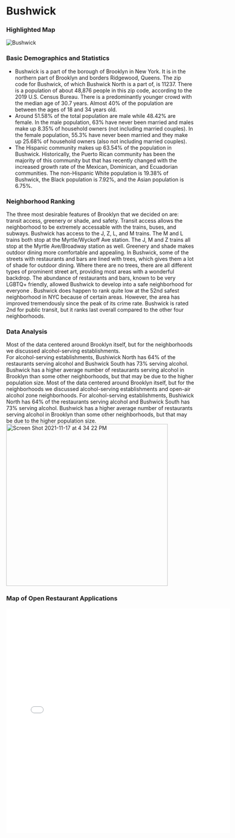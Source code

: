 # Bushwick 
### Highlighted Map

![Bushwick](https://user-images.githubusercontent.com/92804326/142280834-1b560b92-9f52-4a45-a8ff-b9e505f1484f.png)

### Basic Demographics and Statistics

* Bushwick is a part of the borough of Brooklyn in New York. It is in the northern part of Brooklyn and borders Ridgewood, Queens. The zip code for Bushwick, of which Bushwick North is a part of, is 11237. There is a population of about 48,876 people in this zip code, according to the 2019 U.S. Census Bureau. There is a predominantly younger crowd with the median age of 30.7 years. Almost 40% of the population are between the ages of 18 and 34 years old.
* Around 51.58% of the total population are male while 48.42% are female. In the male population, 63% have never been married and males make up 8.35% of household owners (not including married couples). In the female population, 55.3% have never been married and they make up 25.68% of household owners (also not including married couples).
* The Hispanic community makes up 63.54% of the population in Bushwick. Historically, the Puerto Rican community has been the majority of this community but that has recently changed with the increased growth rate of the Mexican, Dominican, and Ecuadorian communities. The non-Hispanic White population is 19.38% of Bushwick, the Black population is 7.92%, and the Asian population is 6.75%. 

### Neighborhood Ranking

The three most desirable features of Brooklyn that we decided on are: transit access, greenery or shade, and safety. Transit access allows the neighborhood to be extremely accessable with the trains, buses, and subways. Bushwick has access to the J, Z, L, and M trains. The M and L trains both stop at the Myrtle/Wyckoff Ave station. The J, M and Z trains all stop at the Myrtle Ave/Broadway station as well. Greenery and shade makes outdoor dining more comfortable and appealing. In Bushwick, some of the streets with restaurants and bars are lined with trees, which gives them a lot of shade for outdoor dining. Where there are no trees, there are all different types of prominent street art, providing most areas with a wonderful backdrop. The abundance of restaurants and bars, known to be very LGBTQ+ friendly,  allowed Bushwick to develop into a safe neighborhood for everyone . Bushwick does happen to rank quite low at the 52nd safest neighborhood in NYC because of certain areas. However, the area has improved tremendously since the peak of its crime rate. Bushwick is rated 2nd for public transit, but it ranks last overall compared to the other four neighborhoods.

### Data Analysis

Most of the data centered around Brooklyn itself, but for the neighborhoods we discussed alcohol-serving establishments. \
For alcohol-serving establishments, Bushiwick North has 64% of the restaurants serving alcohol and Bushwick South has 73% serving alcohol. Bushwick has a higher average number of restaurants serving alcohol in Brooklyn than some other neighborhoods, but that may be due to the higher population size.
Most of the data centered around Brooklyn itself, but for the neighborhoods we discussed alcohol-serving establishments and open-air alcohol zone neighborhoods. For alcohol-serving establishments, Bushiwick North has 64% of the restaurants serving alcohol and Bushwick South has 73% serving alcohol. Bushwick has a higher average number of restaurants serving alcohol in Brooklyn than some other neighborhoods, but that may be due to the higher population size.
<img width="433" alt="Screen Shot 2021-11-17 at 4 34 22 PM" src="https://user-images.githubusercontent.com/92804326/142286019-381be955-842b-40e8-a392-8adfbbf7ca8d.png">

### Map of Open Restaurant Applications

<dl>
  <iframe
        width="600"
        height="600"
        src="BushwickRestaurantMap.html"
        frameborder="0"
        marginheight="0"
        allowfullscreen>
  </iframe>
</dl>
        
        
